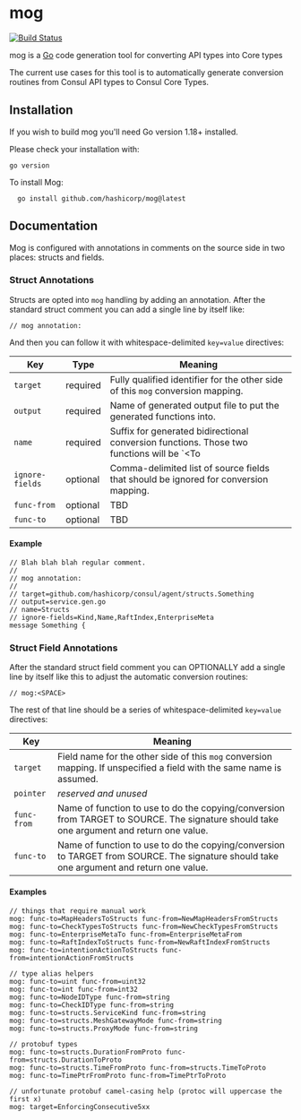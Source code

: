 # mog

[![Build Status](https://github.com/hashicorp/mog/workflows/ci/badge.svg)](https://github.com/hashicorp/mog/actions)

mog is a [Go](http://www.golang.org) code generation tool for converting API types into Core types

The current use cases for this tool is to automatically generate conversion
routines from Consul API types to Consul Core Types.

## Installation

If you wish to build mog you'll need Go version 1.18+ installed.

Please check your installation with:

```
go version
```

To install Mog:

```
  go install github.com/hashicorp/mog@latest
```

## Documentation

Mog is configured with annotations in comments on the source side in two places: structs and fields.

### Struct Annotations

Structs are opted into `mog` handling by adding an annotation. After the
standard struct comment you can add a single line by itself like:

    // mog annotation:

And then you can follow it with whitespace-delimited `key=value` directives:

| Key             | Type     | Meaning                                                                                 |
| --------------- | -------- | --------------------------------------------------------------------------------------- |
| `target`        | required | Fully qualified identifier for the other side of this `mog` conversion mapping.         |
| `output`        | required | Name of generated output file to put the generated functions into.                      |
| `name`          | required | Suffix for generated bidirectional conversion functions. Those two functions will be `<StructName><To|From><NameSuffix>`. |
| `ignore-fields` | optional | Comma-delimited list of source fields that should be ignored for conversion mapping.    |
| `func-from`     | optional | TBD |
| `func-to`       | optional | TBD |

#### Example

    // Blah blah blah regular comment.
    //
    // mog annotation:
    //
    // target=github.com/hashicorp/consul/agent/structs.Something
    // output=service.gen.go
    // name=Structs
    // ignore-fields=Kind,Name,RaftIndex,EnterpriseMeta
    message Something {

### Struct Field Annotations

After the standard struct field comment you can OPTIONALLY add a single line by
itself like this to adjust the automatic conversion routines:

    // mog:<SPACE>

The rest of that line should be a series of whitespace-delimited `key=value`
directives:

| Key         | Meaning                                                                                                                                  |
| ------------| ---------------------------------------------------------------------------------------------------------------------------------------- |
| `target`    | Field name for the other side of this `mog` conversion mapping. If unspecified a field with the same name is assumed.                    |
| `pointer`   | _reserved and unused_                                                                                                                    |
| `func-from` | Name of function to use to do the copying/conversion from TARGET to SOURCE. The signature should take one argument and return one value. |
| `func-to`   | Name of function to use to do the copying/conversion to TARGET from SOURCE. The signature should take one argument and return one value. |

#### Examples

    // things that require manual work
    mog: func-to=MapHeadersToStructs func-from=NewMapHeadersFromStructs
    mog: func-to=CheckTypesToStructs func-from=NewCheckTypesFromStructs
    mog: func-to=EnterpriseMetaTo func-from=EnterpriseMetaFrom
    mog: func-to=RaftIndexToStructs func-from=NewRaftIndexFromStructs
    mog: func-to=intentionActionToStructs func-from=intentionActionFromStructs

    // type alias helpers
    mog: func-to=uint func-from=uint32
    mog: func-to=int func-from=int32
    mog: func-to=NodeIDType func-from=string
    mog: func-to=CheckIDType func-from=string
    mog: func-to=structs.ServiceKind func-from=string
    mog: func-to=structs.MeshGatewayMode func-from=string
    mog: func-to=structs.ProxyMode func-from=string

    // protobuf types
    mog: func-to=structs.DurationFromProto func-from=structs.DurationToProto
    mog: func-to=structs.TimeFromProto func-from=structs.TimeToProto
    mog: func-to=TimePtrFromProto func-from=TimePtrToProto

    // unfortunate protobuf camel-casing help (protoc will uppercase the first x)
    mog: target=EnforcingConsecutive5xx
